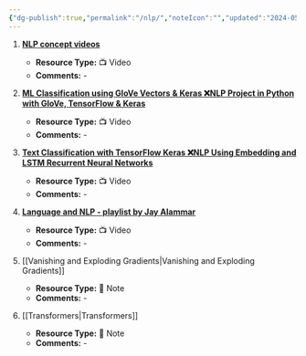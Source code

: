 ```yaml
---
{"dg-publish":true,"permalink":"/nlp/","noteIcon":"","updated":"2024-05-22T13:58:02.104+05:30"}
---
```



1. [**NLP concept videos**](https://www.youtube.com/playlist?list=PLZoTAELRMXVMdJ5sqbCK2LiM0HhQVWNzm)
   - **Resource Type:** 📺 Video
   - **Comments:** -

2. [**ML Classification using GloVe Vectors & Keras ❌NLP Project in Python with GloVe, TensorFlow & Keras**](https://www.youtube.com/watch?v=Qsmn9pL5kcU&list=PLasd6OSjN2oK4nLzXk7isXA9IjBKB4hdB&index=4)
   - **Resource Type:** 📺 Video
   - **Comments:** -

3. [**Text Classification with TensorFlow Keras ❌NLP Using Embedding and LSTM Recurrent Neural Networks**](https://www.youtube.com/watch?v=j7EB7yeySDw&list=PLasd6OSjN2oK4nLzXk7isXA9IjBKB4hdB&index=5)
   - **Resource Type:** 📺 Video
   - **Comments:** -

4. [**Language and NLP - playlist by Jay Alammar**](https://www.youtube.com/playlist?list=PLTx9yCaDlo1UlgZiSgEjq86Zvbo2yC87d)
   - **Resource Type:** 📺 Video
   - **Comments:** -

5. [[Vanishing and Exploding Gradients\|Vanishing and Exploding Gradients]]
   - **Resource Type:** 🔗 Note
   - **Comments:** -

6. [[Transformers\|Transformers]]
   - **Resource Type:** 🔗 Note
   - **Comments:** -

